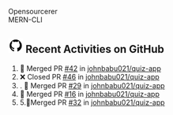 


Opensourcerer<br>
MERN-CLI




## <a href="https://github.com/johnbabu021"><img src="https://github.com/johnbabu021/johnbabu021/blob/main/untitled-2_5.jpg" title="GitHub" alt="GitHub" width="30"/></a> Recent Activities on GitHub

<!--START_SECTION:activity-->
1. 🎉 Merged PR [#42](https://github.com/johnbabu021/quiz-app/pull/42) in [johnbabu021/quiz-app](https://github.com/johnbabu021/quiz-app)
2. ❌ Closed PR [#46](https://github.com/johnbabu021/quiz-app/pull/46) in [johnbabu021/quiz-app](https://github.com/johnbabu021/quiz-app)
3. . 🎉 Merged PR [#29](https://github.com/johnbabu021/quiz-app/pull/29) in [johnbabu021/quiz-app](https://github.com/johnbabu021/quiz-app)
4. 🎉 Merged PR [#16](https://github.com/johnbabu021/quiz-app/pull/16) in [johnbabu021/quiz-app](https://github.com/johnbabu021/johnbabu021)
5. 5.🎉Merged PR  [#32](https://github.com/johnbabu021/quiz-app/pull/16) in [johnbabu021/quiz-app](https://github.com/johnbabuo21/quiz-app)
<!--4. 🎉 Merged PR [#16](https://github.com/johnbabu021/quiz-app/pull/16) in [FrancescoXX/100-days-of-Web3](https://github.com/johnbabu021/johnbabu021)
<!--END_SECTION:activity-->
